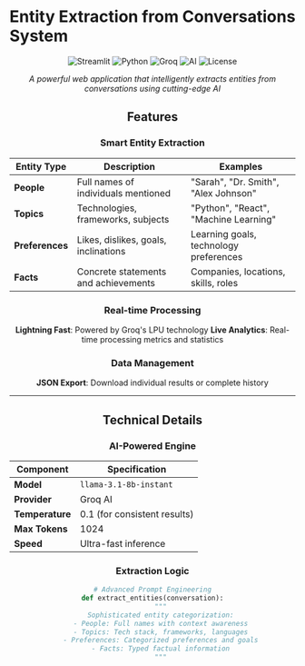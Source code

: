 # Entity Extraction from Conversations System

<div align="center">

![Streamlit](https://img.shields.io/badge/Streamlit-FF4B4B?style=for-flat&logo=Streamlit&logoColor=white)
![Python](https://img.shields.io/badge/Python-3776AB?style=for-flat&logo=python&logoColor=white)
![Groq](https://img.shields.io/badge/Groq-00FF00?style=for-flat&logo=groq&logoColor=black)
![AI](https://img.shields.io/badge/AI-Powered-FF6B6B?style=for-flat)
![License](https://img.shields.io/badge/License-MIT-green?style=for-flat)

*A powerful web application that intelligently extracts entities from conversations using cutting-edge AI*



##  Features

### Smart Entity Extraction
| Entity Type | Description | Examples |
|-------------|-------------|----------|
| **People** | Full names of individuals mentioned | "Sarah", "Dr. Smith", "Alex Johnson" |
| **Topics** | Technologies, frameworks, subjects | "Python", "React", "Machine Learning" |
| **Preferences** | Likes, dislikes, goals, inclinations | Learning goals, technology preferences |
| **Facts** | Concrete statements and achievements | Companies, locations, skills, roles |

###  Real-time Processing
**Lightning Fast**: Powered by Groq's LPU technology
**Live Analytics**: Real-time processing metrics and statistics


###  Data Management
**JSON Export**: Download individual results or complete history


---

##  Technical Details

### AI-Powered Engine

<div align="center">

| Component | Specification |
|-----------|---------------|
| **Model** | `llama-3.1-8b-instant` |
| **Provider** | Groq AI |
| **Temperature** | 0.1 (for consistent results) |
| **Max Tokens** | 1024 |
| **Speed** | Ultra-fast inference |

</div>

###  Extraction Logic

```python
# Advanced Prompt Engineering
def extract_entities(conversation):
    """
    Sophisticated entity categorization:
    - People: Full names with context awareness
    - Topics: Tech stack, frameworks, languages
    - Preferences: Categorized preferences and goals
    - Facts: Typed factual information
    """
